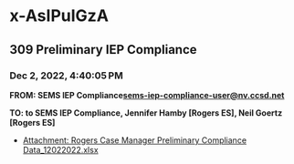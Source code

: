 # x-AsIPuIGzA
## 309 Preliminary IEP Compliance
### Dec 2, 2022, 4:40:05 PM
**FROM: SEMS IEP Compliance<sems-iep-compliance-user@nv.ccsd.net>**

**TO: to SEMS IEP Compliance, Jennifer Hamby [Rogers ES], Neil Goertz [Rogers ES]**






* [Attachment: Rogers Case Manager Preliminary Compliance Data_12022022.xlsx](x-AsIPuIGzA-attachment-1.xlsx)
